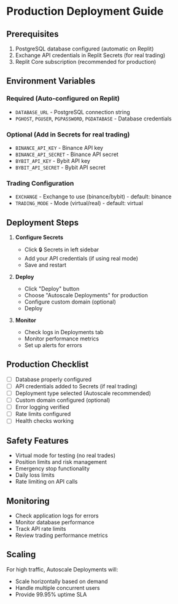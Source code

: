 
# Production Deployment Guide

## Prerequisites
1. PostgreSQL database configured (automatic on Replit)
2. Exchange API credentials in Replit Secrets (for real trading)
3. Replit Core subscription (recommended for production)

## Environment Variables

### Required (Auto-configured on Replit)
- `DATABASE_URL` - PostgreSQL connection string
- `PGHOST`, `PGUSER`, `PGPASSWORD`, `PGDATABASE` - Database credentials

### Optional (Add in Secrets for real trading)
- `BINANCE_API_KEY` - Binance API key
- `BINANCE_API_SECRET` - Binance API secret
- `BYBIT_API_KEY` - Bybit API key
- `BYBIT_API_SECRET` - Bybit API secret

### Trading Configuration
- `EXCHANGE` - Exchange to use (binance/bybit) - default: binance
- `TRADING_MODE` - Mode (virtual/real) - default: virtual

## Deployment Steps

1. **Configure Secrets**
   - Click 🔒 Secrets in left sidebar
   - Add your API credentials (if using real mode)
   - Save and restart

2. **Deploy**
   - Click "Deploy" button
   - Choose "Autoscale Deployments" for production
   - Configure custom domain (optional)
   - Deploy

3. **Monitor**
   - Check logs in Deployments tab
   - Monitor performance metrics
   - Set up alerts for errors

## Production Checklist

- [ ] Database properly configured
- [ ] API credentials added to Secrets (if real trading)
- [ ] Deployment type selected (Autoscale recommended)
- [ ] Custom domain configured (optional)
- [ ] Error logging verified
- [ ] Rate limits configured
- [ ] Health checks working

## Safety Features

- Virtual mode for testing (no real trades)
- Position limits and risk management
- Emergency stop functionality
- Daily loss limits
- Rate limiting on API calls

## Monitoring

- Check application logs for errors
- Monitor database performance
- Track API rate limits
- Review trading performance metrics

## Scaling

For high traffic, Autoscale Deployments will:
- Scale horizontally based on demand
- Handle multiple concurrent users
- Provide 99.95% uptime SLA
